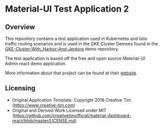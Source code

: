 # Material-UI Test Application 2

## Overview

This repository contains a test application used in Kubernetes and Istio traffic routing scenarios and is used in the GKE Cluster Demoes found in the [GKE-Cluster-With_Harbor-And-Jenkins](https://github.com/temporafugiunt/GKE-Cluster-With-Harbor-And-Jenkins) demo repository.

The test application is based off the free and open source Material-UI Admin react demo application. 

More information about that project can be found at their [website](https://demos.creative-tim.com/material-dashboard-react/#/documentation/tutorial).

## Licensing

- Original Application Template: Copyright 2018 Creative Tim (https://www.creative-tim.com)
- Original and Derived Work Licensed under MIT (https://github.com/creativetimofficial/material-dashboard-react/blob/master/LICENSE.md)